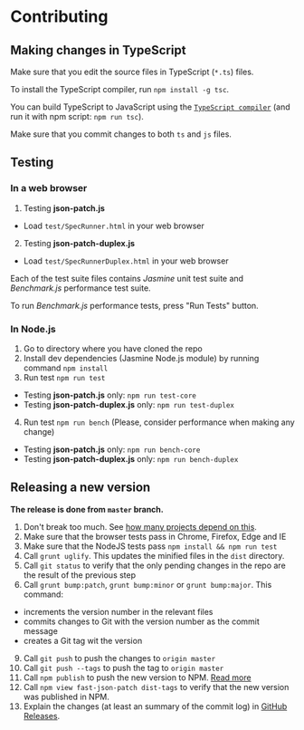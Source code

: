 # Contributing

## Making changes in TypeScript

Make sure that you edit the source files in TypeScript (`*.ts`) files.

To install the TypeScript compiler, run `npm install -g tsc`.

You can build TypeScript to JavaScript using the [`TypeScript compiler`](https://www.typescriptlang.org/docs/tutorial.html)
(and run it with npm script: `npm run tsc`).

Make sure that you commit changes to both `ts` and `js` files.

## Testing

### In a web browser

1. Testing **json-patch.js**
 - Load `test/SpecRunner.html` in your web browser
2. Testing **json-patch-duplex.js**
 - Load `test/SpecRunnerDuplex.html` in your web browser

Each of the test suite files contains *Jasmine* unit test suite and *Benchmark.js* performance test suite.

To run *Benchmark.js* performance tests, press "Run Tests" button.

### In Node.js

1. Go to directory where you have cloned the repo
2. Install dev dependencies (Jasmine Node.js module) by running command `npm install`
3. Run test `npm run test`
 - Testing **json-patch.js** only: `npm run test-core`
 - Testing **json-patch-duplex.js** only: `npm run test-duplex`
4. Run test `npm run bench` (Please, consider performance when making any change)
 - Testing **json-patch.js** only: `npm run bench-core`
 - Testing **json-patch-duplex.js** only: `npm run bench-duplex`



## Releasing a new version

**The release is done from `master` branch.**

1. Don't break too much. See [how many projects depend on this](https://www.npmjs.com/browse/depended/fast-json-patch).
2. Make sure that the browser tests pass in Chrome, Firefox, Edge and IE
3. Make sure that the NodeJS tests pass `npm install && npm run test`
4. Call `grunt uglify`. This updates the minified files in the `dist` directory.
5. Call `git status` to verify that the only pending changes in the repo are the result of the previous step
5. Call `grunt bump:patch`, `grunt bump:minor` or `grunt bump:major`. This command:
 - increments the version number in the relevant files
 - commits changes to Git with the version number as the commit message
 - creates a Git tag wit the version
9. Call `git push` to push the changes to `origin master`
10. Call `git push --tags` to push the tag to `origin master`
11. Call `npm publish` to push the new version to NPM. [Read more](https://docs.npmjs.com/getting-started/publishing-npm-packages)
12. Call `npm view fast-json-patch dist-tags` to verify that the new version was published in NPM.
13. Explain the changes (at least an summary of the commit log) in [GitHub Releases](https://github.com/Starcounter-Jack/JSON-Patch/releases).
